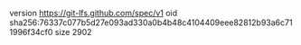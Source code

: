 version https://git-lfs.github.com/spec/v1
oid sha256:76337c077b5d27e093ad330a0b4b48c4104409eee82812b93a6c711996f34cf0
size 2902
